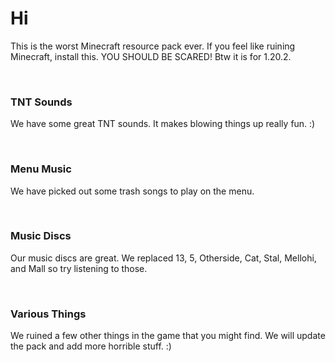<h1>Hi</h1>
<p>This is the worst Minecraft resource pack ever. If you feel like ruining Minecraft, install this. YOU SHOULD BE SCARED! Btw it is for 1.20.2.</p>
<br>
<h3>TNT Sounds</h3>
<p>We have some great TNT sounds. It makes blowing things up really fun. :)</p>
<br>
<h3>Menu Music</h3>
<p>We have picked out some trash songs to play on the menu.</p>
<br>
<h3>Music Discs</h3>
<p>Our music discs are great. We replaced 13, 5, Otherside, Cat, Stal, Mellohi, and Mall so try listening to those.</p>
<br>
<h3>Various Things</h3>
<p>We ruined a few other things in the game that you might find. We will update the pack and add more horrible stuff. :)</p>

